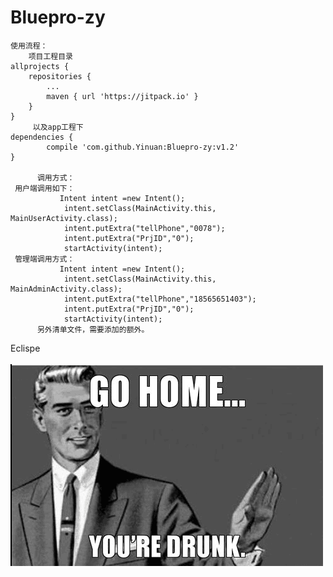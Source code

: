 # Bluepro-zy
    使用流程：
        项目工程目录
	allprojects {
		repositories {
			...
			maven { url 'https://jitpack.io' }
		}
	}
         以及app工程下
  	dependencies {
	        compile 'com.github.Yinuan:Bluepro-zy:v1.2'
	}

          调用方式：
     用户端调用如下：
               Intent intent =new Intent();
                intent.setClass(MainActivity.this, MainUserActivity.class);
                intent.putExtra("tellPhone","0078");
                intent.putExtra("PrjID","0");
                startActivity(intent);
     管理端调用方式：
               Intent intent =new Intent();
                intent.setClass(MainActivity.this, MainAdminActivity.class);
                intent.putExtra("tellPhone","18565651403");
                intent.putExtra("PrjID","0");
                startActivity(intent);
          另外清单文件，需要添加的额外。
   Eclispe  
   	![](https://github.com/Yinuan/Bluepro-zy/blob/master/mylibrary/src/main/res/mipmap-hdpi/go_home.png)

